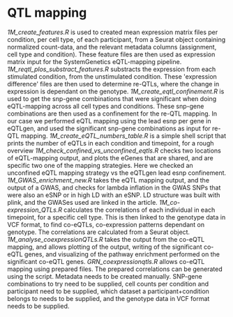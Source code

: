 # QTL mapping

*1M_create_features.R* is used to created mean expression matrix files per condition, per cell type, of each participant, from a Seurat object containing normalized count-data, and the relevant metadata columns (assignment, cell type and condition). These feature files are then used as expression matrix input for the SystemGenetics eQTL-mapping pipeline.
*1M_reqtl_plos_substract_features.R* substracts the expression from each stimulated condition, from the unstimulated condition. These 'expression difference' files are then used to determine re-QTLs, where the change in expression is dependant on the genotype.
*1M_create_eqtl_confinement.R* is used to get the snp-gene combinations that were significant when doing eQTL-mapping across all cell types and conditions. These snp-gene combinations are then used as a confinement for the re-QTL mapping. In our case we performed eQTL mapping using the lead esnp per gene in eQTLgen, and used the significant snp-gene combinations as input for re-QTL mapping.
*1M_create_eQTL_numbers_table.R* is a simple shell script that prints the number of eQTLs in each condition and timepoint, for a rough overview
*1M_check_confined_vs_unconfined_eqtls.R* checks two locations of eQTL-mapping output, and plots the eGenes that are shared, and are specific two one of the mapping strategies. Here we checked an unconfined eQTL mapping strategy vs the eQTLgen lead esnp confinement.
*1M_GWAS_enrichment_new.R* takes the eQTL mapping output, and the output of a GWAS, and checks for lambda inflation in the GWAS SNPs that were also an eSNP or in high LD with an eSNP. LD structure was built with plink, and the GWASes used are linked in the article.
*1M_co-expression_QTLs.R* calculates the correlations of each individual in each timepoint, for a specific cell type. This is then linked to the genotype data in VCF format, to find co-eQTLs, co-expression patterns dependant on genotype. The correlations are calculated from a Seurat object.
*1M_analyse_coexpressionQTLs.R* takes the output from the co-eQTL mapping, and allows plotting of the output, writing of the significant co-eQTL genes, and visualizing of the pathway enrichment performed on the significant co-eQTL genes.
*GRN_coexpressionqtls.R* allows co-eQTL mapping using prepared files. The prepared correlations can be generated using the script. Metadata needs to be created manually. SNP-gene combinations to try need to be supplied, cell counts per condition and participant need to be supplied, which dataset a participant+condition belongs to needs to be supplied, and the genotype data in VCF format needs to be supplied.
